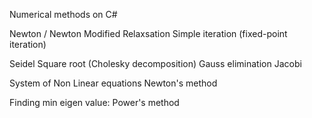 Numerical methods on C#

Newton / Newton Modified
Relaxsation
Simple iteration (fixed-point iteration)

Seidel
Square root (Cholesky decomposition)
Gauss elimination
Jacobi

System of Non Linear equations Newton's method

Finding min eigen value: Power's method